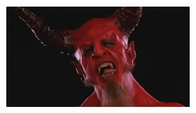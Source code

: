 <p align="center">
    <a href="https://adambreznicky.com">
        <img src="https://github.com/adambreznicky/adambreznicky/raw/master/assets/satan_kiss.gif" alt="it's hard to read the label from inside the bottle." />
    </a>
</p>